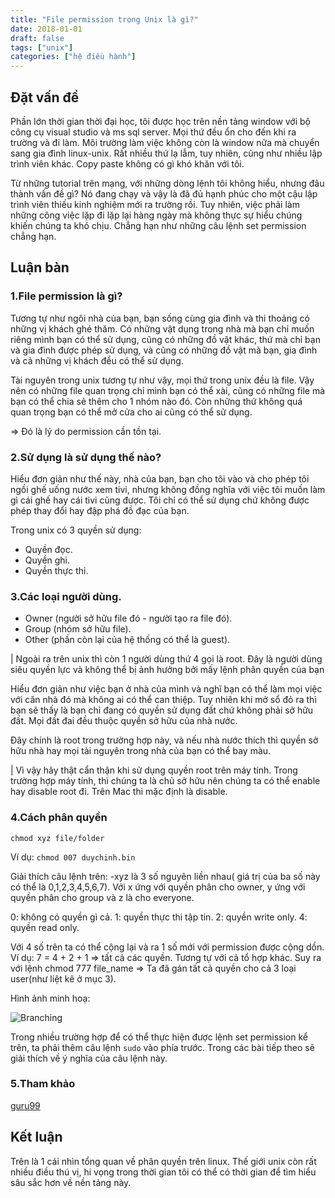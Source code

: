 ```yaml
---
title: "File permission trong Unix là gì?"
date: 2018-01-01
draft: false
tags: ["unix"]
categories: ["hệ điều hành"]
---
```


## Đặt vấn đề

Phần lớn thời gian thời đại học, tôi được học trên nền tảng window với bộ công cụ visual studio và ms sql server. Mọi thứ đều ổn cho đến khi ra trường và đi làm. Môi trường làm việc không còn là window nữa mà chuyển sang gia đình linux-unix. Rất nhiều thứ lạ lẫm, tuy nhiên, cũng như nhiều lập trình viên khác. Copy paste không có gì khó khăn với tôi.

Từ những tutorial trên mạng, với những dòng lệnh tôi không hiểu, nhưng đâu thành vấn đề gì? Nó đang chạy và vậy là đã đủ hạnh phúc cho một cậu lập trình viên thiếu kinh nghiệm mới ra trường rồi. Tuy nhiên, việc phải làm những công việc lặp đi lặp lại hàng ngày mà không thực sự hiểu chúng khiến chúng ta khó chịu. Chẳng hạn như những câu lệnh set permission chẳng hạn.

## Luận bàn

### 1.File permission là gì?

Tương tự như ngôi nhà của bạn, bạn sống cùng gia đình và thi thoảng có những vị khách ghé thăm. Có những vật dụng trong nhà mà bạn chỉ muốn riêng mình bạn có thể sử dụng, cũng có những đồ vật khác, thứ mà chỉ bạn và gia đình được phép sử dụng, và cũng có những đồ vật mà bạn, gia đình và cả những vị khách đều có thể sử dụng.

Tài nguyên trong unix tương tự như vậy, mọi thứ trong unix đều là file. Vậy nên có những file quan trọng chỉ mình bạn có thể xài, cũng có những file mà bạn có thể chia sẻ thêm cho 1 nhóm nào đó. Còn những thứ không quá quan trọng bạn có thể mở cửa cho ai cũng có thể sử dụng.

=> Đó là lý do permission cần tồn tại.

### 2.Sử dụng là sử dụng thế nào?

Hiểu đơn giản như thế này, nhà của bạn, bạn cho tôi vào và cho phép tôi ngồi ghế uống nước xem tivi, nhưng không đồng nghĩa với việc tôi muốn làm gì cái ghế hay cái tivi cũng được. Tôi chỉ có thể sử dụng chứ không được phép thay đổi hay đập phá đồ đạc của bạn.

Trong unix có 3 quyền sử dụng:

* Quyền đọc.
* Quyền ghi.
* Quyền thực thi.

### 3.Các loại người dùng.

* Owner (người sở hữu file đó - người tạo ra file đó).
* Group (nhóm sở hữu file).
* Other (phần còn lại của hệ thống có thể là guest).

| Ngoài ra trên unix thì còn 1 người dùng thứ 4 gọi là root. Đây là người dùng siêu quyền lực và không thể bị ảnh hưởng bởi mấy lệnh phân quyền của bạn

Hiểu đơn giản như việc bạn ở nhà của mình và nghĩ bạn có thể làm mọi việc với căn nhà đó mà không ai có thể can thiệp. Tuy nhiên khi mở sổ đỏ ra thì bạn sẽ thấy là bạn chỉ đang có quyền sử dụng đất chứ không phải sở hữu đất. Mọi đất đai đều thuộc quyền sở hữu của nhà nước.

Đây chính là root trong trường hợp này, và nếu nhà nước thích thì quyền sở hữu nhà hay mọi tài nguyên trong nhà của bạn có thể bay màu.

| Vì vậy hãy thật cẩn thận khi sử dụng quyền root trên máy tính. Trong trường hợp máy tính, thì chúng ta là chủ sở hữu nên chúng ta có thể enable hay disable root đi. Trên Mac thì mặc định là disable.

### 4.Cách phân quyền

`chmod xyz file/folder`

Ví dụ:  `chmod 007 duychinh.bin`

Giải thích câu lệnh trên:
-xyz là 3 số nguyên liền nhau( giá trị của ba số này có thể là 0,1,2,3,4,5,6,7).
Với x ứng với quyền phân cho owner, y ứng với quyền phân cho group và z là cho everyone.

0: không có quyền gì cả.
1: quyền thực thi tập tin.
2: quyền write only.
4: quyền read only.

Với 4 số trên ta có thể cộng lại và ra 1 số mới với permission được cộng dồn.
Ví dụ: 7 = 4 + 2 + 1 => tất cả các quyền. Tương tự với cả tổ hợp khác.
Suy ra với lệnh chmod 777 file_name
=> Ta đã gán tất cả quyền cho cả 3 loại user(như liệt kê ở mục 3).

Hình ảnh minh hoạ:

![Branching](http://www.macinstruct.com/images/permissions/permissions1.png)

Trong nhiều trường hợp để có thể thực hiện được lệnh set permission kể trên, ta phải thêm câu lệnh `sudo`
vào phía trước. Trong các bài tiếp theo sẽ giải thích về ý nghĩa của câu lệnh này.

### 5.Tham khảo

[guru99](https://www.guru99.com/file-permissions.html)

## Kết luận

Trên là 1 cái nhìn tổng quan về phân quyền trên linux. Thế giới unix còn rất nhiều điều thú vị, hi vọng trong thời gian tôi có thể có thời gian để tìm hiểu sâu sắc hơn về nền tảng này.
